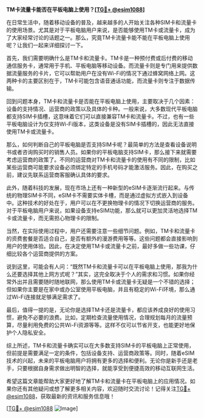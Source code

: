 **TM卡流量卡能否在平板电脑上使用？[[TG💪+ @esim1088](https://t.me/s/esim1088)]**

在日常生活中，随着移动设备的普及，越来越多的人开始关注各种SIM卡和流量卡的使用场景。尤其是对于平板电脑用户来说，是否能够使用TM卡或流量卡，成为了大家经常讨论的话题之一。那么，究竟TM卡流量卡能不能在平板电脑上使用呢？让我们一起来详细探讨一下。

首先，我们需要明确什么是TM卡和流量卡。TM卡是一种预付费或后付费的移动通信服务卡，通常用于手机、平板电脑等移动设备。而流量卡则是专门用来提供数据流量服务的卡片，它可以帮助用户在没有Wi-Fi的情况下通过蜂窝网络上网。这两种卡的主要区别在于，TM卡可能包含语音通话功能，而流量卡则专注于数据传输。

回到问题本身，TM卡和流量卡是否能在平板电脑上使用，主要取决于几个因素：设备的支持情况、运营商的政策以及具体的卡种。一般来说，大多数现代平板电脑都支持SIM卡插槽，这意味着它们可以直接兼容TM卡和流量卡。不过，也有一些平板电脑设计为仅支持Wi-Fi版本，这类设备是没有SIM卡插槽的，因此无法直接使用TM卡或流量卡。

那么，如何判断自己的平板电脑是否支持SIM卡呢？最简单的方法是查看设备说明书或者咨询购买时的销售人员。如果你的平板电脑支持SIM卡，那么接下来就需要考虑运营商的政策了。不同的运营商对TM卡和流量卡的使用有不同的限制，比如某些运营商可能要求设备必须绑定特定的手机号码才能激活服务。因此，在购买之前，建议先联系运营商客服确认具体的要求。

此外，随着科技的发展，现在市场上还有一种新型的eSIM卡逐渐流行起来。与传统的物理SIM卡不同，eSIM卡不需要实体卡槽，而是通过虚拟方式嵌入到设备中。这种技术的好处在于，用户可以在不更换物理卡的情况下切换运营商的服务。对于平板电脑用户来说，如果设备支持eSIM功能，那么就可以更加灵活地选择TM卡或流量卡，而无需担心物理卡的限制。

当然，在实际使用过程中，用户还需要注意一些细节问题。例如，TM卡和流量卡的资费套餐是否适合自己，是否有额外的漫游费用等等。这些问题都会直接影响到用户的使用体验。因此，在决定使用TM卡或流量卡之前，最好多做一些功课，仔细比较各个运营商提供的方案。

说到这里，可能会有人问：“既然TM卡和流量卡可以在平板电脑上使用，那我为什么还要选择其他上网方式呢？”其实，这完全取决于个人的需求和习惯。如果你经常外出并且需要随时随地联网，那么使用TM卡或流量卡无疑是一个不错的选择；但如果你主要是在家中或办公室使用平板电脑，并且有稳定的Wi-Fi环境，那么通过Wi-Fi连接就足够满足需求了。

最后，值得一提的是，无论你是选择TM卡还是流量卡，都应该养成良好的使用习惯，避免不必要的浪费。比如，定期检查流量使用情况，合理规划每月的流量预算，尽量利用免费的公共Wi-Fi资源等等。这样不仅可以节省开支，也能更好地保护个人隐私安全。

综上所述，TM卡和流量卡确实可以在大多数支持SIM卡的平板电脑上正常使用，但前提是需要满足一定的条件，包括设备支持、运营商政策等。同时，随着eSIM技术的兴起，未来的平板电脑用户将拥有更多的选择和便利。无论你是新手还是老手，只要根据自身需求做出明智的选择，就能享受到便捷高效的移动互联网生活。

希望这篇文章能帮助大家更好地了解TM卡和流量卡在平板电脑上的应用情况。如果你还有其他疑问或想了解更多相关内容，欢迎随时交流讨论！记得关注[TG💪+ @esim1088](https://t.me/s/esim1088)，获取最新的资讯和服务信息哦！

[[TG💪+ @esim1088](https://t.me/s/esim1088) ![Image](https://i.postimg.cc/4NQfJmqS/Snipaste-2025-05-13-00-14-12.png)]
